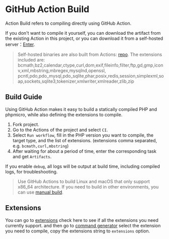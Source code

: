 # GitHub Action Build

Action Build refers to compiling directly using GitHub Action.

If you don't want to compile it yourself, you can download the artifact from the existing Action in this project, 
or you can download it from a self-hosted server：[Enter](https://dl.static-php.dev/static-php-cli/common/).

> Self-hosted binaries are also built from Actions: [repo](https://github.com/crazywhalecc/static-php-cli-hosted).
> The extensions included are: bcmath,bz2,calendar,ctype,curl,dom,exif,fileinfo,filter,ftp,gd,gmp,iconv,xml,mbstring,mbregex,mysqlnd,openssl,
> pcntl,pdo,pdo_mysql,pdo_sqlite,phar,posix,redis,session,simplexml,soap,sockets,sqlite3,tokenizer,xmlwriter,xmlreader,zlib,zip

## Build Guide

Using GitHub Action makes it easy to build a statically compiled PHP and phpmicro, 
while also defining the extensions to compile.

1. Fork project.
2. Go to the Actions of the project and select `CI`.
3. Select `Run workflow`, fill in the PHP version you want to compile, the target type, and the list of extensions. (extensions comma separated, e.g. `bcmath,curl,mbstring`)
4. After waiting for about a period of time, enter the corresponding task and get `Artifacts`.

If you enable `debug`, all logs will be output at build time, including compiled logs, for troubleshooting.

> Use GitHub Actions to build Linux and macOS that only support x86_64 architecture. 
> If you need to build in other environments, you can use [manual build](./manual-build).

## Extensions

You can go to [extensions](./extensions) check here to see if all the extensions you need currently support.
and then go to [command generator](./cli-generator) select the extension you need to compile, copy the extensions string to `extensions` option.
